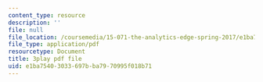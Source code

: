 ```yaml
---
content_type: resource
description: ''
file: null
file_location: /coursemedia/15-071-the-analytics-edge-spring-2017/e1ba75403033697bba7970995f018b71_D32g7Vv3_gA.pdf
file_type: application/pdf
resourcetype: Document
title: 3play pdf file
uid: e1ba7540-3033-697b-ba79-70995f018b71
---
```

